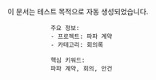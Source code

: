 이 문서는 테스트 목적으로 자동 생성되었습니다.
                
                주요 정보:
                - 프로젝트: 파파 계약
                - 카테고리: 회의록
                
                핵심 키워드:
                파파 계약, 회의, 안건